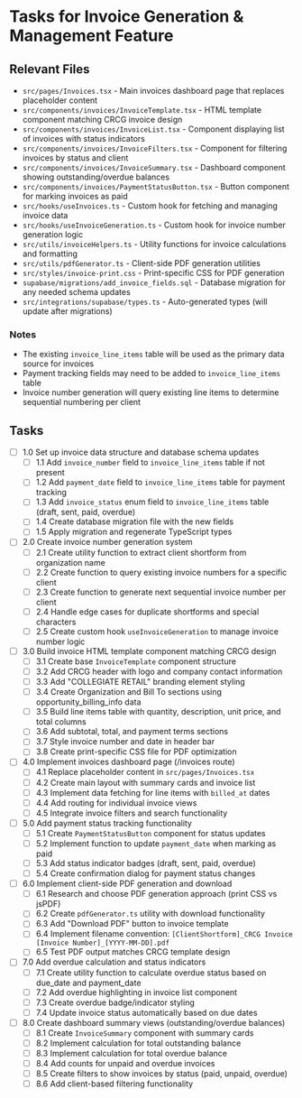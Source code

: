 # Tasks for Invoice Generation & Management Feature

## Relevant Files

- `src/pages/Invoices.tsx` - Main invoices dashboard page that replaces placeholder content
- `src/components/invoices/InvoiceTemplate.tsx` - HTML template component matching CRCG invoice design
- `src/components/invoices/InvoiceList.tsx` - Component displaying list of invoices with status indicators
- `src/components/invoices/InvoiceFilters.tsx` - Component for filtering invoices by status and client
- `src/components/invoices/InvoiceSummary.tsx` - Dashboard component showing outstanding/overdue balances
- `src/components/invoices/PaymentStatusButton.tsx` - Button component for marking invoices as paid
- `src/hooks/useInvoices.ts` - Custom hook for fetching and managing invoice data
- `src/hooks/useInvoiceGeneration.ts` - Custom hook for invoice number generation logic
- `src/utils/invoiceHelpers.ts` - Utility functions for invoice calculations and formatting
- `src/utils/pdfGenerator.ts` - Client-side PDF generation utilities
- `src/styles/invoice-print.css` - Print-specific CSS for PDF generation
- `supabase/migrations/add_invoice_fields.sql` - Database migration for any needed schema updates
- `src/integrations/supabase/types.ts` - Auto-generated types (will update after migrations)

### Notes

- The existing `invoice_line_items` table will be used as the primary data source for invoices
- Payment tracking fields may need to be added to `invoice_line_items` table
- Invoice number generation will query existing line items to determine sequential numbering per client

## Tasks

- [ ] 1.0 Set up invoice data structure and database schema updates
  - [ ] 1.1 Add `invoice_number` field to `invoice_line_items` table if not present
  - [ ] 1.2 Add `payment_date` field to `invoice_line_items` table for payment tracking
  - [ ] 1.3 Add `invoice_status` enum field to `invoice_line_items` table (draft, sent, paid, overdue)
  - [ ] 1.4 Create database migration file with the new fields
  - [ ] 1.5 Apply migration and regenerate TypeScript types
- [ ] 2.0 Create invoice number generation system
  - [ ] 2.1 Create utility function to extract client shortform from organization name
  - [ ] 2.2 Create function to query existing invoice numbers for a specific client
  - [ ] 2.3 Create function to generate next sequential invoice number per client
  - [ ] 2.4 Handle edge cases for duplicate shortforms and special characters
  - [ ] 2.5 Create custom hook `useInvoiceGeneration` to manage invoice number logic
- [ ] 3.0 Build invoice HTML template component matching CRCG design
  - [ ] 3.1 Create base `InvoiceTemplate` component structure
  - [ ] 3.2 Add CRCG header with logo and company contact information
  - [ ] 3.3 Add "COLLEGIATE RETAIL" branding element styling
  - [ ] 3.4 Create Organization and Bill To sections using opportunity_billing_info data
  - [ ] 3.5 Build line items table with quantity, description, unit price, and total columns
  - [ ] 3.6 Add subtotal, total, and payment terms sections
  - [ ] 3.7 Style invoice number and date in header bar
  - [ ] 3.8 Create print-specific CSS file for PDF optimization
- [ ] 4.0 Implement invoices dashboard page (/invoices route)
  - [ ] 4.1 Replace placeholder content in `src/pages/Invoices.tsx`
  - [ ] 4.2 Create main layout with summary cards and invoice list
  - [ ] 4.3 Implement data fetching for line items with `billed_at` dates
  - [ ] 4.4 Add routing for individual invoice views
  - [ ] 4.5 Integrate invoice filters and search functionality
- [ ] 5.0 Add payment status tracking functionality
  - [ ] 5.1 Create `PaymentStatusButton` component for status updates
  - [ ] 5.2 Implement function to update `payment_date` when marking as paid
  - [ ] 5.3 Add status indicator badges (draft, sent, paid, overdue)
  - [ ] 5.4 Create confirmation dialog for payment status changes
- [ ] 6.0 Implement client-side PDF generation and download
  - [ ] 6.1 Research and choose PDF generation approach (print CSS vs jsPDF)
  - [ ] 6.2 Create `pdfGenerator.ts` utility with download functionality
  - [ ] 6.3 Add "Download PDF" button to invoice template
  - [ ] 6.4 Implement filename convention: `[ClientShortform]_CRCG Invoice [Invoice Number]_[YYYY-MM-DD].pdf`
  - [ ] 6.5 Test PDF output matches CRCG template design
- [ ] 7.0 Add overdue calculation and status indicators
  - [ ] 7.1 Create utility function to calculate overdue status based on due_date and payment_date
  - [ ] 7.2 Add overdue highlighting in invoice list component
  - [ ] 7.3 Create overdue badge/indicator styling
  - [ ] 7.4 Update invoice status automatically based on due dates
- [ ] 8.0 Create dashboard summary views (outstanding/overdue balances)
  - [ ] 8.1 Create `InvoiceSummary` component with summary cards
  - [ ] 8.2 Implement calculation for total outstanding balance
  - [ ] 8.3 Implement calculation for total overdue balance
  - [ ] 8.4 Add counts for unpaid and overdue invoices
  - [ ] 8.5 Create filters to show invoices by status (paid, unpaid, overdue)
  - [ ] 8.6 Add client-based filtering functionality